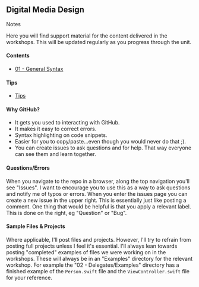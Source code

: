 ## Digital Media Design
Notes

Here you will find support material for the content delivered in the workshops. This will be updated regularly as you progress through the unit.

#### Contents
+ [01 - General Syntax](https://github.com/KyleGoslan/Digital-Media-Design/tree/master/01%20-%20General%20Syntax)  

#### Tips
+ [Tips](https://github.com/KyleGoslan/Digital-Media-Design/blob/master/Tips.md) 

#### Why GitHub?
+ It gets you used to interacting with GitHub.
+ It makes it easy to correct errors. 
+ Syntax highlighting on code snippets.  
+ Easier for you to copy/paste...even though you would never do that ;).   
+ You can create issues to ask questions and for help. That way everyone can see them and learn together. 

#### Questions/Errors
When you navigate to the repo in a browser, along the top navigation you'll see "Issues". I want to encourage you to use this as a way to ask questions and notify me of typos or errors. When you enter the issues page you can create a new issue in the upper right. This is essentially just like posting a comment. One thing that would be helpful is that you apply a relevant label. This is done on the right, eg "Question" or "Bug".

#### Sample Files & Projects
Where applicable, I'll post files and projects. However, I'll try to refrain from posting full projects unless I feel it's essential. I'll always lean towards posting "completed" examples of files we were working on in the workshops. These will always be in an "Examples" directory for the relevant workshop. For example the "02 - Delegates/Examples" directory has a finished example of the `Person.swift` file and the `ViewController.swift` file for your reference. 
